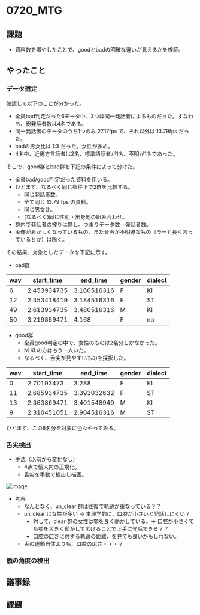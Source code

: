# 0720_MTG
## 課題
- 資料数を増やしたことで、goodとbadの明確な違いが見えるかを検証。

## やったこと
### データ選定
確認して以下のことが分かった。
- 全員bad判定だった6データ中、3つは同一発話者によるものだった。すなわち、総発話者数は4名である。
- 同一発話者のデータのうち1つのみ 27.17fps で、それ以外は 13.79fps だった。
- badの男女比は 1:3 だった。女性が多め。
- 4名中、近畿方言話者は2名、標準語話者が1名、不明が1名であった。

そこで、good群とbad群を下記の条件によって分けた。
- 全員bad/good判定だった資料を用いる。
- ひとまず、なるべく同じ条件下で2群を比較する。
  - 同じ発話者数。
  - 全て同じ 13.79 fps の資料。
  - 同じ男女比。
  - (なるべく)同じ性別・出身地の組み合わせ。
- 群内で発話者の被りは無し。つまりデータ数＝発話者数。
- 画像がおかしくなっているもの、また音声が不明瞭なもの（ラーと長く言っているとか）は除く。

その結果、対象としたデータを下記に示す。
- bad群

|wav|start_time|end_time|gender|dialect|
|---|---|---|---|---|
|6|2.453934735|3.160516316|F|KI|
|12|2.453418419|3.184516316|F|ST|
|49|2.613934735|3.480516316|M|KI|
|50|3.219869471|4.168|F|no|

- good群
  - 全員good判定の中で、女性のものは2名分しかなかった。
  - M KI の方はもう一人いた。
  - なるべく、舌尖が見やすいものを採択した。

|wav|start_time|end_time|gender|dialect|
|---|---|---|---|---|
|0|2.70193473|3.288|F|KI|
|11|2.685934735|3.393032632|F|ST|
|13|2.363869471|3.401548949|M|KI|
|9|2.310451051|2.904516316|M|ST|

ひとまず、この8名分を対象に色々やってみる。

### 舌尖検出
- 手法（以前から変化なし）
  - 4点で個人内の正規化。
  - 舌尖を手動で検出し描画。

![image](https://user-images.githubusercontent.com/61837100/179129318-6277a11f-1d37-42da-9476-377347b7cd28.png)

- 考察
  - なんとなく、un_clear 群は往復で軌跡が重なっている？？
  - un_clear は女性が多い → 生理学的に、口腔が小さいと発話しにくい？
    - 対して、clear 群の女性は顎を良く動かしている。→ 口腔が小さくても顎を大きく動かして広げることで上手に発話できる？？
    - 口腔の広さに対する軌跡の距離、を見ても良いかもしれない。
  - 舌の運動自体よりも、口腔の広さ・・・？

### 顎の角度の検出

## 議事録

## 課題
